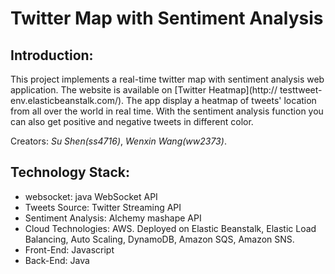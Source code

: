 # Twitter Map with Sentiment Analysis

## Introduction:

This project implements a real-time twitter map with sentiment analysis web application. 
The website is available on [Twitter Heatmap](http:// testtweet-env.elasticbeanstalk.com/). 
The app display a heatmap of tweets' location from all over the world in real time. With the sentiment analysis function you can also get positive and negative tweets in different color.

Creators: *Su Shen(ss4716)*, *Wenxin Wang(ww2373)*.


## Technology Stack:

+ websocket: java WebSocket API
+ Tweets Source: Twitter Streaming API
+ Sentiment Analysis: Alchemy mashape API
+ Cloud Technologies: AWS. Deployed on Elastic Beanstalk, Elastic Load Balancing, Auto Scaling, DynamoDB, Amazon SQS, Amazon SNS.
+ Front-End: Javascript
+ Back-End: Java
